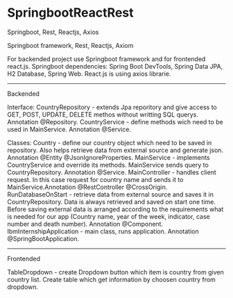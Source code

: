 # SpringbootReactRest
Springboot, Rest, Reactjs, Axios


Springboot framework, Rest, Reactjs, Axiom

For backended project use Springboot framework and for frontended react.js. Springboot dependencies: Spring Boot DevTools, Spring Data JPA, H2 Database, Spring Web. React.js is using axios librarie.
******
Backended

Interface: CountryRepository - extends Jpa reporitory and give access to GET, POST, UPDATE, DELETE methos without writting SQL querys. Annotation @Repository. CountryService - define methods wich need to be used in MainService. Annotation @Service.

Classes: Country - define our country object which need to be saved in repository. Also helps retrieve data from external source and generate json. Annotation @Entity @JsonIgnoreProperties. MainService - implements CountryService and override its methods. MainService sends query to CountryRepository.
Annotation @Service. MainController - handles client request. In this case request for country name and sends it to MainService.Annotation @RestController @CrossOrigin. RunDatabaseOnStart - retrieve data from external source and saves it in CountryRepository. Data is always retrieved and saved on start one time. Before saving external data is arranged according to the requirements what is needed for our app (Country name, year of the week, indicator, case number and death number). Annotation @Component. IbmInternshipApplication - main class, runs application. Annotation @SpringBootApplication.
******
Frontended

TableDropdown - create Dropdown button which item is country from given country list. Create table which get information by choosen country from dropdown.
